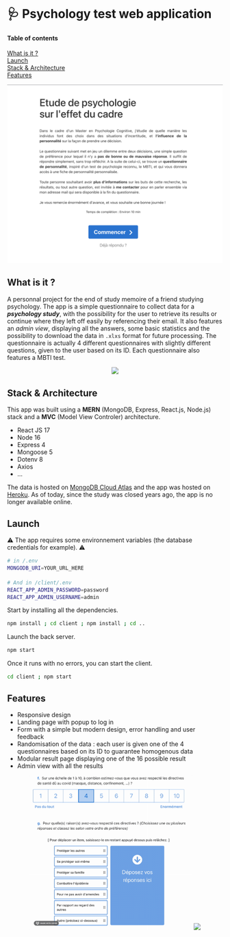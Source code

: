 # 🩺 Psychology test web application

#### Table of contents
[What is it ?](#what-is-it-)  
[Launch](#launch)  
[Stack & Architecture](#stack--architecture)  
[Features](#features)

<p align="center"><img src="/assets/screenshot_landing.png"/></p>

## What is it ?

A personnal project for the end of study memoire of a friend studying psychology. The app is a simple questionnaire to collect data for a **_psychology study_**, with the possibility for the user to retrieve its results or continue where they left off easily by referencing their email. It also features an *admin view*, displaying all the answers, some basic statistics and the possibility to download the data in `.xlxs` format for future processing. The questionnaire is actually 4 different questionnaires with slightly different questions, given to the user based on its ID. Each questionnaire also features a MBTI test.

<p align="center"><img src="/assets/mbti_example.gif"/></p>


## Stack & Architecture

This app was built using a **MERN** (MongoDB, Express, React.js, Node.js) stack and a **MVC** (Model View Controler) architecture.

- React JS 17
- Node 16
- Express 4
- Mongoose 5
- Dotenv 8
- Axios
- …

The data is hosted on [MongoDB Cloud Atlas](https://www.mongodb.com/cloud/atlas/lp/try4) and the app was hosted on [Heroku](https://www.heroku.com/). As of today, since the study was closed years ago, the app is no longer available online.

## Launch

⚠️ The app requires some environnement variables (the database credentials for example). ⚠️

```bash
# in /.env
MONGODB_URI=YOUR_URL_HERE

# And in /client/.env
REACT_APP_ADMIN_PASSWORD=password
REACT_APP_ADMIN_USERNAME=admin
```

Start by installing all the dependencies.

```bash
npm install ; cd client ; npm install ; cd ..
```

Launch the back server.

```bash
npm start
```

Once it runs with no errors, you can start the client.

```bash
cd client ; npm start
```

## Features

- Responsive design
- Landing page with popup to log in
- Form with a simple but modern design, error handling and user feedback
- Randomisation of the data : each user is given one of the 4 questionnaires based on its ID to guarantee homogenous data
- Modular result page displaying one of the 16 possible result
- Admin view with all the results
<p align="center">
<img src="/assets/drag_drop_example.gif" height="360"/>
<img src="/assets/result_page_example.gif" height="360"/> 
</p>
